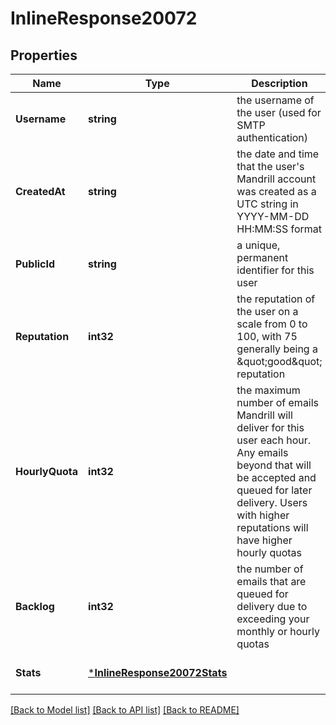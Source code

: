 # InlineResponse20072

## Properties
Name | Type | Description | Notes
------------ | ------------- | ------------- | -------------
**Username** | **string** | the username of the user (used for SMTP authentication) | [optional] [default to null]
**CreatedAt** | **string** | the date and time that the user&#39;s Mandrill account was created as a UTC string in YYYY-MM-DD HH:MM:SS format | [optional] [default to null]
**PublicId** | **string** | a unique, permanent identifier for this user | [optional] [default to null]
**Reputation** | **int32** | the reputation of the user on a scale from 0 to 100, with 75 generally being a \&quot;good\&quot; reputation | [optional] [default to null]
**HourlyQuota** | **int32** | the maximum number of emails Mandrill will deliver for this user each hour. Any emails beyond that will be accepted and queued for later delivery. Users with higher reputations will have higher hourly quotas | [optional] [default to null]
**Backlog** | **int32** | the number of emails that are queued for delivery due to exceeding your monthly or hourly quotas | [optional] [default to null]
**Stats** | [***InlineResponse20072Stats**](inline_response_200_72_stats.md) |  | [optional] [default to null]

[[Back to Model list]](../README.md#documentation-for-models) [[Back to API list]](../README.md#documentation-for-api-endpoints) [[Back to README]](../README.md)


